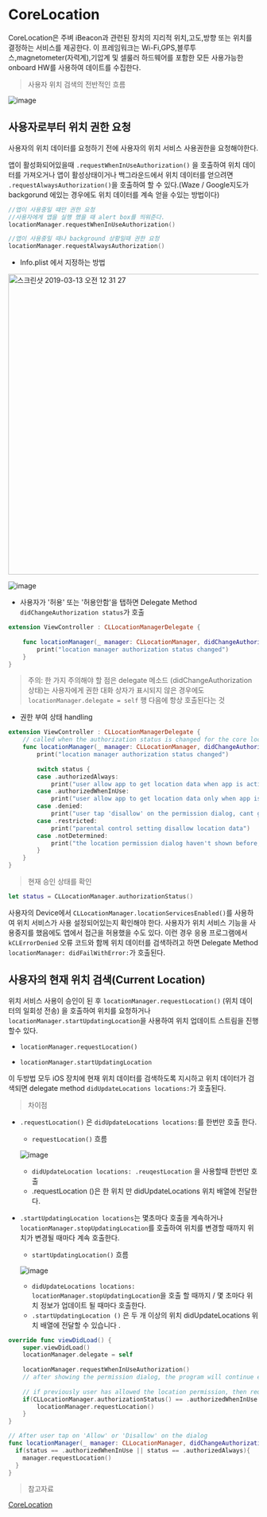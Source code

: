 # CoreLocation

CoreLocation은 주벼 iBeacon과 관련된 장치의 지리적 위치,고도,방향 또는 위치를 결정하는 서비스를 제공한다. 이 프레임워크는 Wi-Fi,GPS,블루투스,magnetometer(자력계),기압계 및 셀룰러 하드웨어를 포함한 모든 사용가능한 onboard HW를 사용하여 데이트를 수집한다.

> 사용자 위치 검색의 전반적인 흐름

![image](https://user-images.githubusercontent.com/33486820/54212468-53e37480-4526-11e9-9de0-afed0813078f.png)

## 사용자로부터 위치 권한 요청

사용자의 위치 데이터를 요청하기 전에 사용자의 위치 서비스 사용권한을 요청해야한다.


앱이 활성화되어있을때 `.requestWhenInUseAuthorization()` 을 호출하여 위치 데이터를 가져오거나 앱이 활성상태이거나 백그라운드에서 위치 데이터를 얻으려면 `.requestAlwaysAuthorization()`을 호출하여 할 수 있다.(Waze / Google지도가 backgorund 에있는 경우에도 위치 데이터를 계속 얻을 수있는 방법이다)


```swift
//앱이 사용중일 떄만 권한 요청
//사용자에게 앱을 실행 했을 때 alert box를 띄워준다.
locationManager.requestWhenInUseAuthorization()

//앱이 사용중일 때나 background 상황일때 권한 요청
locationManager.requestAlwaysAuthorization()
```

- Info.plist 에서 지정하는 방법

<img width="605" alt="스크린샷 2019-03-13 오전 12 31 27" src="https://user-images.githubusercontent.com/33486820/54213207-614d2e80-4527-11e9-9a91-24444e4fad5d.png">

![image](https://user-images.githubusercontent.com/33486820/54213244-71fda480-4527-11e9-86d1-0bcb4fe22589.png)


- 사용자가 '허용' 또는 '허용안함'을 탭하면 Delegate Method `didChangeAuthorization status`가 호출


```swift
extension ViewController : CLLocationManagerDelegate {
   
    func locationManager(_ manager: CLLocationManager, didChangeAuthorization status: CLAuthorizationStatus) {
        print("location manager authorization status changed")
    }
}
```

> 주의:  한 가지 주의해야 할 점은 delegate 메소드 (didChangeAuthorization 상태)는 사용자에게 권한 대화 상자가 표시되지 않은 경우에도 `locationManager.delegate = self` 행 다음에 항상 호출된다는 것


- 권한 부여 상태 handling


```swift
extension ViewController : CLLocationManagerDelegate {
    // called when the authorization status is changed for the core location permission
    func locationManager(_ manager: CLLocationManager, didChangeAuthorization status: CLAuthorizationStatus) {
        print("location manager authorization status changed")
        
        switch status {
        case .authorizedAlways:
            print("user allow app to get location data when app is active or in background")
        case .authorizedWhenInUse:
            print("user allow app to get location data only when app is active")
        case .denied:
            print("user tap 'disallow' on the permission dialog, cant get location data")
        case .restricted:
            print("parental control setting disallow location data")
        case .notDetermined:
            print("the location permission dialog haven't shown before, user haven't tap allow/disallow")
        }
    }
}
```

> 현재 승인 상태를 확인

```swift
let status = CLLocationManager.authorizationStatus()
```

사용자의 Device에서 `CLLocationManager.locationServicesEnabled()`를 사용하여 위치 서비스가 사용 설정되어있는지 확인해야 한다. 사용자가 위치 서비스 기능을 사용중지를 했음에도 앱에서 접근을 허용했을 수도 있다. 이런 경우 응용 프로그램에서 `kCLErrorDenied` 오류 코드와 함께 위치 데이터를 검색하려고 하면 Delegate Method `locationManager: didFailWithError:`가 호출된다.


## 사용자의 현재 위치 검색(Current Location)

위치 서비스 사용이 승인이 된 후 `locationManager.requestLocation()` (위치 데이터의 일회성 전송) 을 호출하여 위치를 요청하거나 `locationManager.startUpdatingLocation`을 사용하여 위치 업데이트 스트림을 진행할수 있다.

- `locationManager.requestLocation()` 

- `locationManager.startUpdatingLocation`


이 두방법 모두 iOS 장치에 현재 위치 데이터를 검색하도록 지시하고 위치 데이터가 검색되면 delegate method `didUpdateLocations locations:`가 호출된다.

> 차이점

- `.requestLocation()` 은 `didUpdateLocations locations:`를 한번만 호출 한다.

	- `requestLocation()` 흐름
    
    ![image](https://user-images.githubusercontent.com/33486820/54215545-76c45780-452b-11e9-8bfe-3d55c61044a3.png)
    
    - `didUpdateLocation locations: .reuqestLocation` 을 사용할때 한번만 호출
    - .requestLocation ()은 한 위치 만 didUpdateLocations 위치 배열에 전달한다.


- `.startUpdatingLocation locations`는 몇초마다 호출을 계속하거나 `locationManager.stopUpdatingLocation`를 호출하여 위치를 변경할 때까지 위치가 변경될 때마다 계속 호출한다.

	- `startUpdatingLocation()` 흐름
    
    ![image](https://user-images.githubusercontent.com/33486820/54215695-b4c17b80-452b-11e9-93aa-53a76bb92143.png)
    
    - `didUpdateLocations locations: locationManager.stopUpdatingLocation`을 호출 할 때까지 / 몇 초마다 위치 정보가 업데이트 될 때마다 호출한다.
    - `.startUpdatingLocation ()` 은 두 개 이상의 위치 didUpdateLocations 위치 배열에 전달할 수 있습니다 .
    



```swift
override func viewDidLoad() {
    super.viewDidLoad()
    locationManager.delegate = self
  
    locationManager.requestWhenInUseAuthorization()
    // after showing the permission dialog, the program will continue executing the next line before the user has tap 'Allow' or 'Disallow'
    
    // if previously user has allowed the location permission, then request location
    if(CLLocationManager.authorizationStatus() == .authorizedWhenInUse || CLLocationManager.authorizationStatus() == .authorizedAlways){
        locationManager.requestLocation()
    }
}

// After user tap on 'Allow' or 'Disallow' on the dialog
func locationManager(_ manager: CLLocationManager, didChangeAuthorization status: CLAuthorizationStatus) {
  if(status == .authorizedWhenInUse || status == .authorizedAlways){
    manager.requestLocation()
  }
}
```


> 참고자료

[CoreLocation](https://fluffy.es/current-location/)



